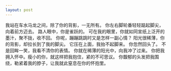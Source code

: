 ```yaml
---
layout: post
---
```


我站在车水马龙之间，除了你的背影，一无所有。
你左右脚轮番轻轻踮起脚尖，向着前方迈去。
路人眼中，你是雀跃的。
可在我的眼里，你就如同宣纸上泛开的墨汁，聚不拢，收不回。
你呢，蹦蹦跳跳时又是怎样一副心情？
阳光很稀薄，你的背影，却拉长到了我的脚尖。
它压在上面，我抬不起脚来。
你忽然回头了。
不是回眸一笑，我看不清你的表情。
你就在稀薄的阳光中，向我冲了过来。
你把我拥入怀中。瘦小的你，就这样把我抱住，紧的不可思议。
你馥郁的头发把我围绕，勒紧着我的脖子，让我就此窒息在你的怀抱里。
